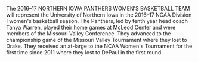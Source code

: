 The 2016–17 NORTHERN IOWA PANTHERS WOMEN'S BASKETBALL TEAM will represent the University of Northern Iowa in the 2016–17 NCAA Division I women's basketball season. The Panthers, led by tenth year head coach Tanya Warren, played their home games at McLeod Center and were members of the Missouri Valley Conference. They advanced to the championship game of the Missouri Valley Tournament where they lost to Drake. They received an at-large to the NCAA Women's Tournament for the first time since 2011 where they lost to DePaul in the first round.
